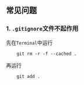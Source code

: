 ## 常见问题

### 1. `.gitignore`文件不起作用
先在`Terminal`中运行
```git
    git rm -r -f --cached .
```
再运行
```git
    git add .
```

